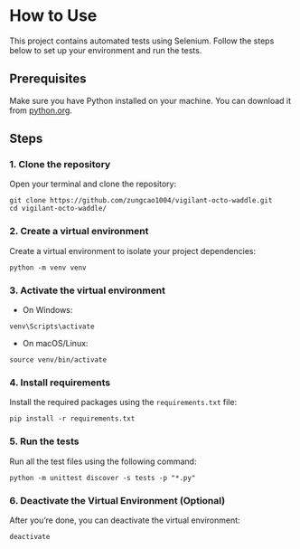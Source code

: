 # How to Use

This project contains automated tests using Selenium. Follow the steps below to set up your environment and run the tests.

## Prerequisites

Make sure you have Python installed on your machine. You can download it from [python.org](https://www.python.org/downloads/).

## Steps

### 1. Clone the repository

Open your terminal and clone the repository:

```
git clone https://github.com/zungcao1004/vigilant-octo-waddle.git
cd vigilant-octo-waddle/
```

### 2. Create a virtual environment
Create a virtual environment to isolate your project dependencies:

```
python -m venv venv
```

### 3. Activate the virtual environment

* On Windows:
```
venv\Scripts\activate
```

* On macOS/Linux:
```
source venv/bin/activate
```

### 4. Install requirements

Install the required packages using the `requirements.txt` file:
```
pip install -r requirements.txt
```

### 5. Run the tests

Run all the test files using the following command:
```
python -m unittest discover -s tests -p "*.py"
```

### 6. Deactivate the Virtual Environment (Optional)

After you’re done, you can deactivate the virtual environment:
```
deactivate
```

